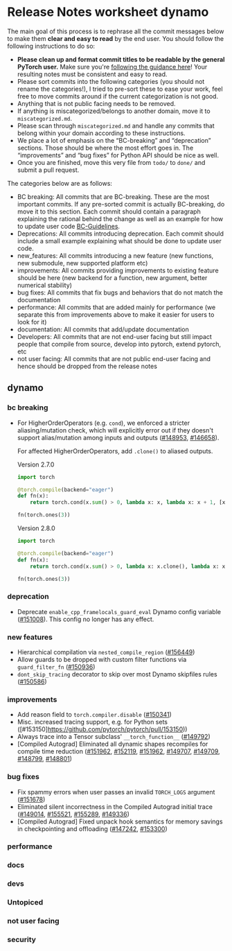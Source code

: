 
# Release Notes worksheet dynamo

The main goal of this process is to rephrase all the commit messages below to make them **clear and easy to read** by the end user. You should follow the following instructions to do so:

* **Please clean up and format commit titles to be readable by the general PyTorch user.** Make sure you're [following the guidance here](https://docs.google.com/document/d/14OmgGBr1w6gl1VO47GGGdwrIaUNr92DFhQbY_NEk8mQ/edit)! Your resulting notes must be consistent and easy to read.
* Please sort commits into the following categories (you should not rename the categories!), I tried to pre-sort these to ease your work, feel free to move commits around if the current categorization is not good.
* Anything that is not public facing needs to be removed.
* If anything is miscategorized/belongs to another domain, move it to `miscategorized.md`.
* Please scan through `miscategorized.md` and handle any commits that belong within your domain according to these instructions.
* We place a lot of emphasis on the “BC-breaking” and “deprecation” sections. Those should be where the most effort goes in. The “improvements” and “bug fixes” for Python API should be nice as well.
* Once you are finished, move this very file from `todo/` to `done/` and submit a pull request.

The categories below are as follows:

* BC breaking: All commits that are BC-breaking. These are the most important commits. If any pre-sorted commit is actually BC-breaking, do move it to this section. Each commit should contain a paragraph explaining the rational behind the change as well as an example for how to update user code [BC-Guidelines](https://docs.google.com/document/d/14OmgGBr1w6gl1VO47GGGdwrIaUNr92DFhQbY_NEk8mQ/edit#heading=h.a9htwgvvec1m).
* Deprecations: All commits introducing deprecation. Each commit should include a small example explaining what should be done to update user code.
* new_features: All commits introducing a new feature (new functions, new submodule, new supported platform etc)
* improvements: All commits providing improvements to existing feature should be here (new backend for a function, new argument, better numerical stability)
* bug fixes: All commits that fix bugs and behaviors that do not match the documentation
* performance: All commits that are added mainly for performance (we separate this from improvements above to make it easier for users to look for it)
* documentation: All commits that add/update documentation
* Developers: All commits that are not end-user facing but still impact people that compile from source, develop into pytorch, extend pytorch, etc
* not user facing: All commits that are not public end-user facing and hence should be dropped from the release notes

## dynamo
### bc breaking
- For HigherOrderOperators (e.g. `cond`), we enforced a stricter aliasing/mutation check, which will explicitly error out if they doesn't support alias/mutation among inputs and outputs
  ([#148953](https://github.com/pytorch/pytorch/pull/148953), [#146658](https://github.com/pytorch/pytorch/pull/146658)).

  For affected HigherOrderOperators, add `.clone()` to aliased outputs.

  Version 2.7.0
  ```python
  import torch

  @torch.compile(backend="eager")
  def fn(x):
      return torch.cond(x.sum() > 0, lambda x: x, lambda x: x + 1, [x])

  fn(torch.ones(3))
  ```

  Version 2.8.0
  ```python
  import torch

  @torch.compile(backend="eager")
  def fn(x):
      return torch.cond(x.sum() > 0, lambda x: x.clone(), lambda x: x + 1, [x])

  fn(torch.ones(3))
  ```
### deprecation
- Deprecate `enable_cpp_framelocals_guard_eval` Dynamo config variable ([#151008](https://github.com/pytorch/pytorch/pull/151008)).
  This config no longer has any effect.
### new features
- Hierarchical compilation via `nested_compile_region` ([#156449](https://github.com/pytorch/pytorch/pull/156449))
- Allow guards to be dropped with custom filter functions via `guard_filter_fn` ([#150936](https://github.com/pytorch/pytorch/pull/150936))
- `dont_skip_tracing` decorator to skip over most Dynamo skipfiles rules ([#150586](https://github.com/pytorch/pytorch/pull/150586))
### improvements
- Add reason field to `torch.compiler.disable` ([#150341](https://github.com/pytorch/pytorch/pull/150341))
- Misc. increased tracing support, e.g. for Python sets ([#153150]https://github.com/pytorch/pytorch/pull/153150))
- Always trace into a Tensor subclass' `__torch_function__` ([#149792](https://github.com/pytorch/pytorch/pull/149792))
- [Compiled Autograd] Eliminated all dynamic shapes recompiles for compile time reduction ([#151962](https://github.com/pytorch/pytorch/pull/151962), [#152119](https://github.com/pytorch/pytorch/pull/152119),
  [#151962](https://github.com/pytorch/pytorch/pull/151962), [#149707](https://github.com/pytorch/pytorch/pull/149707), [#149709](https://github.com/pytorch/pytorch/pull/149709),
  [#148799](https://github.com/pytorch/pytorch/pull/148799), [#148801](https://github.com/pytorch/pytorch/pull/148801))
### bug fixes
- Fix spammy errors when user passes an invalid `TORCH_LOGS` argument ([#151678](https://github.com/pytorch/pytorch/pull/151678))
- Eliminated silent incorrectness in the Compiled Autograd initial trace ([#149014](https://github.com/pytorch/pytorch/pull/149014),
  [#155521](https://github.com/pytorch/pytorch/pull/155521), [#155289](https://github.com/pytorch/pytorch/pull/155289), [#149336](https://github.com/pytorch/pytorch/pull/149336))
- [Compiled Autograd] Fixed unpack hook semantics for memory savings in checkpointing and offloading ([#147242](https://github.com/pytorch/pytorch/pull/147242), [#153300](https://github.com/pytorch/pytorch/pull/153300))
### performance
### docs
<!-- programming model docs, if we can get that in 2.8 -->
### devs
### Untopiced
### not user facing
### security
